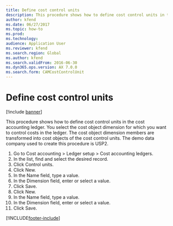 ```yaml
---
title: Define cost control units
description: This procedure shows how to define cost control units in the cost accounting ledger.
author: kfend
ms.date: 06/27/2017
ms.topic: how-to
ms.prod: 
ms.technology: 
audience: Application User
ms.reviewer: kfend
ms.search.region: Global
ms.author: kfend
ms.search.validFrom: 2016-06-30
ms.dyn365.ops.version: AX 7.0.0
ms.search.form: CAMCostControlUnit
---
```

# Define cost control units

[!include [banner](../../includes/banner.md)]

This procedure shows how to define cost control units in the cost accounting ledger. You select the cost object dimension for which you want to control costs in the ledger. The cost object dimension members are transformed into cost objects of the cost control units. The demo data company used to create this procedure is USP2.

1. Go to Cost accounting > Ledger setup > Cost accounting ledgers.
2. In the list, find and select the desired record.
3. Click Control units.
4. Click New.
5. In the Name field, type a value.
6. In the Dimension field, enter or select a value.
7. Click Save.
8. Click New.
9. In the Name field, type a value.
10. In the Dimension field, enter or select a value.
11. Click Save.



[!INCLUDE[footer-include](../../../includes/footer-banner.md)]
